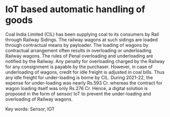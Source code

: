 # IoT based automatic handling of goods

Coal India Limited (CIL) has been supplying coal to its consumers by Rail through Railway Sidings. The railway wagons at such sidings are loaded through contractual means by payloader. The loading of wagons by contractual arrangement often results in overloading or underloading Railway wagons. The rules of Penal overloading and underloading are notified by the Railway. Any penalty for overloading charged by the Railway for any consignment is payable by the purchaser. However, in case of underloading of wagons, credit for idle freight is adjusted in coal bills. Thus any idle freight for under-loading is borne by CIL. During 2021-22, the expense for under-loading was nearly Rs.593 Cr. whereas the contract for wagon loading itself was only Rs.276 Cr. 
Hence, a digital solution is proposed in the form of sensor/ IoT to prevent the under-loading and overloading of Railway wagons.             

Key words: Sensor, IOT
